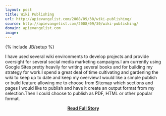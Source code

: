 ```yaml
---
layout: post
title: Wiki Publishing
url: http://apievangelist.com/2008/09/30/wiki-publishing/
source: http://apievangelist.com/2008/09/30/wiki-publishing/
domain: apievangelist.com
image: 
---
```

{% include JB/setup %}<p>I have used several wiki environments to develop projects and provide oversight for several social media marketing campaigns.I am currently using Google Sites pretty heavily for writing several books and for building my strategy for work.I spend a great deal of time cultivating and gardening the wiki to keep up to date and keep my overview.I would like a simple publish or build feature allowing me to choose from Sitemap which sections and pages I would like to publish and have it create an output format from my selection.Then I could choose to publish as PDF, HTML or other popular format.</p>
<center><p><a href="http://apievangelist.com/2008/09/30/wiki-publishing/" style='padding:25px; font-sze:18px; font-weight: bold;'>Read Full Story</a></p></center>
